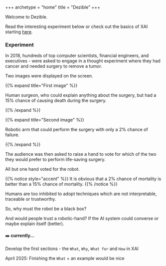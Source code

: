 +++
archetype = "home"
title = "Dezible"
+++

Welcome to Dezible.

Read the interesting experiment below or check out the basics of XAI starting [here](/basics/).

### Experiment

In 2018, hundreds of top computer scientists, financial engineers, and executives - were asked to engage in a thought experiment where they had cancer and needed surgery to remove a tumor.

Two images were displayed on the screen. 

{{% expand title="First image" %}}

Human surgeon, who could explain anything about the surgery, but had a 15% chance of causing death during the surgery. 

{{% /expand %}}

{{% expand title="Second image" %}}

Robotic arm that could perform the surgery with only a 2% chance of failure. 

{{% /expand %}}

The audience was then asked to raise a hand to vote for which of the two they would prefer to perform life-saving surgery. 

All but one hand voted for the robot.

{{% notice style="accent" %}}
It is obvious that a 2% chance of mortality is better than a 15% chance of mortality.
{{% /notice %}}

Humans are too inhibited to adopt techniques which are not interpretable, traceable or trustworthy.

So, why must the robot be a black box?

And would people trust a robotic-hand? If the AI system could converse or maybe explain itself (better).

#### :black_nib: currently...


Develop the first sections - the `What`, `Why`, `What for` and `How` in XAI

April 2025: Finishing the `What` + an example would be nice
